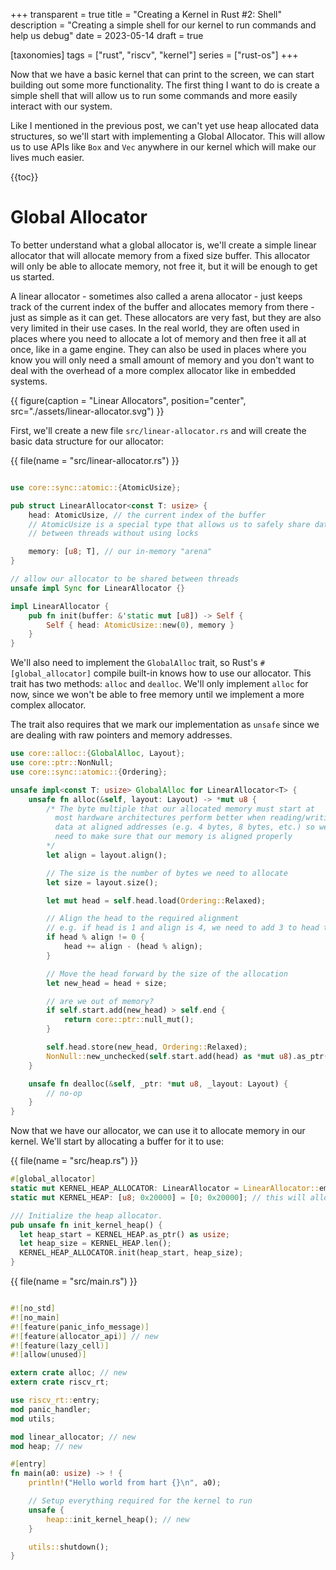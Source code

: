 +++
transparent = true
title = "Creating a Kernel in Rust #2: Shell"
description = "Creating a simple shell for our kernel to run commands and help us debug"
date = 2023-05-14
draft = true

[taxonomies]
tags = ["rust", "riscv", "kernel"]
series = ["rust-os"]
+++

Now that we have a basic kernel that can print to the screen, we can start building out some more functionality.
The first thing I want to do is create a simple shell that will allow us to run some commands and more easily interact with our system.

Like I mentioned in the previous post, we can't yet use heap allocated data structures, so we'll start with implementing a Global Allocator. This will allow us to use APIs like `Box` and `Vec` anywhere in our kernel which will make our lives much easier.

{{toc}}

# Global Allocator

To better understand what a global allocator is, we'll create a simple linear allocator that will allocate memory from a fixed size buffer. This allocator will only be able to allocate memory, not free it, but it will be enough to get us started.

A linear allocator - sometimes also called a arena allocator - just keeps track of the current index of the buffer and allocates memory from there - just as simple as it can get. These allocators are very fast, but they are also very limited in their use cases. In the real world, they are often used in places where you need to allocate a lot of memory and then free it all at once, like in a game engine. They can also be used in places where you know you will only need a small amount of memory and you don't want to deal with the overhead of a more complex allocator like in embedded systems.

{{ figure(caption = "Linear Allocators", position="center", src="./assets/linear-allocator.svg") }}

First, we'll create a new file `src/linear-allocator.rs` and will create the basic data structure for our allocator:

{{ file(name = "src/linear-allocator.rs") }}

```rust

use core::sync::atomic::{AtomicUsize};

pub struct LinearAllocator<const T: usize> {
    head: AtomicUsize, // the current index of the buffer
    // AtomicUsize is a special type that allows us to safely share data
    // between threads without using locks

    memory: [u8; T], // our in-memory "arena"
}

// allow our allocator to be shared between threads
unsafe impl Sync for LinearAllocator {}

impl LinearAllocator {
    pub fn init(buffer: &'static mut [u8]) -> Self {
        Self { head: AtomicUsize::new(0), memory }
    }
}
```

We'll also need to implement the `GlobalAlloc` trait, so Rust's `#[global_allocator]` compile built-in knows how to use our allocator. This trait has two methods: `alloc` and `dealloc`. We'll only implement `alloc` for now, since we won't be able to free memory until we implement a more complex allocator.

The trait also requires that we mark our implementation as `unsafe` since we are dealing with raw pointers and memory addresses.

```rust
use core::alloc::{GlobalAlloc, Layout};
use core::ptr::NonNull;
use core::sync::atomic::{Ordering};

unsafe impl<const T: usize> GlobalAlloc for LinearAllocator<T> {
    unsafe fn alloc(&self, layout: Layout) -> *mut u8 {
        /* The byte multiple that our allocated memory must start at
          most hardware architectures perform better when reading/writing
          data at aligned addresses (e.g. 4 bytes, 8 bytes, etc.) so we
          need to make sure that our memory is aligned properly
        */
        let align = layout.align();

        // The size is the number of bytes we need to allocate
        let size = layout.size();

        let mut head = self.head.load(Ordering::Relaxed);

        // Align the head to the required alignment
        // e.g. if head is 1 and align is 4, we need to add 3 to head to get 4
        if head % align != 0 {
            head += align - (head % align);
        }

        // Move the head forward by the size of the allocation
        let new_head = head + size;

        // are we out of memory?
        if self.start.add(new_head) > self.end {
            return core::ptr::null_mut();
        }

        self.head.store(new_head, Ordering::Relaxed);
        NonNull::new_unchecked(self.start.add(head) as *mut u8).as_ptr()
    }

    unsafe fn dealloc(&self, _ptr: *mut u8, _layout: Layout) {
        // no-op
    }
}
```

Now that we have our allocator, we can use it to allocate memory in our kernel. We'll start by allocating a buffer for it to use:

{{ file(name = "src/heap.rs") }}

```rust
#[global_allocator]
static mut KERNEL_HEAP_ALLOCATOR: LinearAllocator = LinearAllocator::empty();
static mut KERNEL_HEAP: [u8; 0x20000] = [0; 0x20000]; // this will allocate 128kb of memory in the .bss section

/// Initialize the heap allocator.
pub unsafe fn init_kernel_heap() {
  let heap_start = KERNEL_HEAP.as_ptr() as usize;
  let heap_size = KERNEL_HEAP.len();
  KERNEL_HEAP_ALLOCATOR.init(heap_start, heap_size);
}

```

{{ file(name = "src/main.rs") }}

```rust

#![no_std]
#![no_main]
#![feature(panic_info_message)]
#![feature(allocator_api)] // new
#![feature(lazy_cell)]
#![allow(unused)]

extern crate alloc; // new
extern crate riscv_rt;

use riscv_rt::entry;
mod panic_handler;
mod utils;

mod linear_allocator; // new
mod heap; // new

#[entry]
fn main(a0: usize) -> ! {
    println!("Hello world from hart {}\n", a0);

    // Setup everything required for the kernel to run
    unsafe {
        heap::init_kernel_heap(); // new
    }

    utils::shutdown();
}
```
